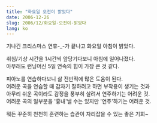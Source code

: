 ```yaml
---
title: "화요일 오전이 밝았다"
date: 2006-12-26
slug: 2006/12/화요일-오전이-밝았다
lang: ko
---
```


기나긴 크리스마스 연휴-_-가 끝나고 화요일 아침이 밝았다.

취침/기상 시간을 1시간씩 앞당기다보니 아침에 일어나졌다.  
아무래도 런닝머신 5일 연속의 힘이 가장 큰 것 같다.

피아노를 연습하다보니 삶 전반적에 많은 도움이 된다.  
어려운 곡을 연습할 때 갑자기 잘하려고 하면 부작용이 생기는 것과  
아무리 쉬운 곡이라도 감정을 풍부히 살려서 연주하기는 어려운 것.  
어려운 곡의 일부분을 '흉내'낼 수는 있지만 '연주'하기는 어려운 것.

뭐든 꾸준히 천천히 훈련하는 습관이 자리잡을 수 있는 좋은 기회~

